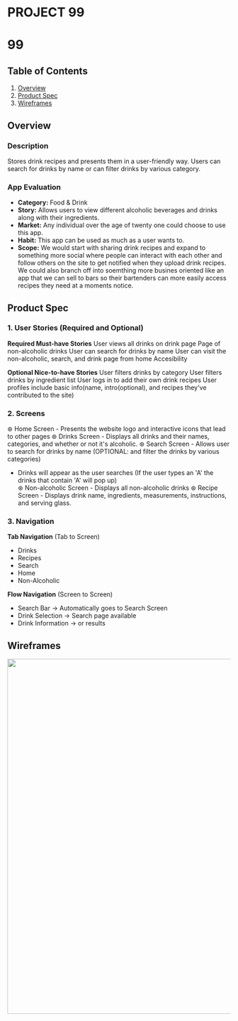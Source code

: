 # PROJECT 99
# 99

## Table of Contents
1. [Overview](#Overview)
2. [Product Spec](#Product-Spec)
3. [Wireframes](#Wireframes)


## Overview
### Description
Stores drink recipes and presents them in a user-friendly way. Users can search for drinks by name or can filter drinks by various category.

### App Evaluation
- **Category:** Food & Drink
- **Story:** Allows users to view different alcoholic beverages and drinks along with their ingredients.
- **Market:** Any individual over the age of twenty one could choose to use this app.
- **Habit:** This app can be used as much as a user wants to.
- **Scope:** We would start with sharing drink recipes and expand to something more social where people can 
             interact with each other and follow others on the site to get notified when they upload drink recipes. 
             We could also branch off into soemthing more busines oriented like an app that we can sell to bars so 
             their bartenders can more easily access recipes they need at a moments notice.

## Product Spec
### 1. User Stories (Required and Optional)

**Required Must-have Stories**
User views all drinks on drink page
Page of non-alcoholic drinks
User can search for drinks by name
User can visit the non-alcoholic, search, and drink page from home
Accesibility

**Optional Nice-to-have Stories**
User filters drinks by category
User filters drinks by ingredient list
User logs in to add their own drink recipes
User profiles include basic info(name, intro(optional), and recipes they've contributed to the site)

### 2. Screens
⊛ Home Screen - Presents the website logo and interactive icons that lead to other pages
⊛ Drinks Screen - Displays all drinks and their names, categories, and whether or not it's alcoholic.
⊛ Search Screen - Allows user to search for drinks by name (OPTIONAL: and filter the drinks by various categories)
   - Drinks will appear as the user searches (If the user types an 'A' the drinks that contain 'A' will pop up)      
⊛ Non-alcoholic Screen - Displays all non-alcoholic drinks
⊛ Recipe Screen - Displays drink name, ingredients, measurements, instructions, and serving glass.


### 3. Navigation

**Tab Navigation** (Tab to Screen)
* Drinks
* Recipes
* Search
* Home
* Non-Alcoholic

**Flow Navigation** (Screen to Screen)
* Search Bar -> Automatically goes to Search Screen
* Drink Selection -> Search page available
* Drink Information -> or results
## Wireframes
<img src="https://imgur.com/gallery/vi5dt2x" width=800><br>

